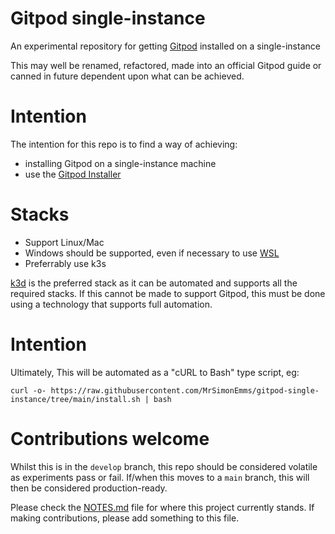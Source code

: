 # Gitpod single-instance

An experimental repository for getting [Gitpod](https://gitpod.io) installed on a single-instance

This may well be renamed, refactored, made into an official Gitpod guide or canned
in future dependent upon what can be achieved.

# Intention

The intention for this repo is to find a way of achieving:
 - installing Gitpod on a single-instance machine
 - use the [Gitpod Installer](https://github.com/gitpod-io/gitpod/tree/main/installer)

# Stacks

- Support Linux/Mac
- Windows should be supported, even if necessary to use [WSL](https://docs.microsoft.com/en-us/windows/wsl/install)
- Preferrably use k3s

[k3d](https://docs.microsoft.com/en-us/windows/wsl/install) is the preferred stack
as it can be automated and supports all the required stacks. If this cannot be made
to support Gitpod, this must be done using a technology that supports full automation.

# Intention

Ultimately, This will be automated as a "cURL to Bash" type script, eg:

```shell
curl -o- https://raw.githubusercontent.com/MrSimonEmms/gitpod-single-instance/tree/main/install.sh | bash
```

# Contributions welcome

Whilst this is in the `develop` branch, this repo should be considered volatile
as experiments pass or fail. If/when this moves to a `main` branch, this will then
be considered production-ready.

Please check the [NOTES.md](./NOTES.md) file for where this project currently
stands. If making contributions, please add something to this file.
